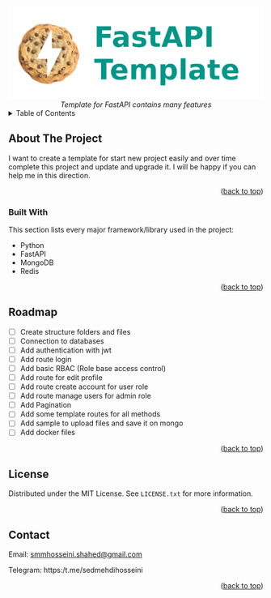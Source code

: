 <a name="readme-top"></a>

<div align="center">
<img src="./images/fastapi_template.png" width=700>
<div><i>Template for FastAPI contains many features</i></div>
</div>

<!-- TABLE OF CONTENTS -->
<details>
  <summary>Table of Contents</summary>
  <ol>
    <li>
      <a href="#about-the-project">About The Project</a>
      <ul>
        <li><a href="#built-with">Built With</a></li>
      </ul>
    </li>
    <!-- <li>
      <a href="#getting-started">Getting Started</a>
      <ul>
        <li><a href="#prerequisites">Prerequisites</a></li>
        <li><a href="#installation">Installation</a></li>
      </ul>
    </li> -->
    <!-- <li><a href="#usage">Usage</a></li> -->
    <li><a href="#roadmap">Roadmap</a></li>
    <!-- <li><a href="#contributing">Contributing</a></li> -->
    <li><a href="#license">License</a></li>
    <!-- <li><a href="#contact">Contact</a></li> -->
    <!-- <li><a href="#acknowledgments">Acknowledgments</a></li> -->
  </ol>
</details>

## About The Project

I want to create a template for start new project easily and over time complete this project and update and upgrade it.
I will be happy if you can help me in this direction.

<p align="right">(<a href="#readme-top">back to top</a>)</p>

### Built With

This section lists every major framework/library used in the project:

* Python
* FastAPI
* MongoDB
* Redis

<p align="right">(<a href="#readme-top">back to top</a>)</p>


<!-- ROADMAP -->
## Roadmap

- [ ] Create structure folders and files
- [ ] Connection to databases
- [ ] Add authentication with jwt
- [ ] Add route login
- [ ] Add basic RBAC (Role base access control)
- [ ] Add route for edit profile
- [ ] Add route create account for user role
- [ ] Add route manage users for admin role
- [ ] Add Pagination
- [ ] Add some template routes for all methods
- [ ] Add sample to upload files and save it on mongo
- [ ] Add docker files

<p align="right">(<a href="#readme-top">back to top</a>)</p>

<!-- LICENSE -->
## License

Distributed under the MIT License. See `LICENSE.txt` for more information.

<p align="right">(<a href="#readme-top">back to top</a>)</p>

<!-- CONTACT -->
## Contact

Email: smmhosseini.shahed@gmail.com

Telegram: https:/t.me/sedmehdihosseini


<!-- Project Link: [https://github.com/your_username/repo_name](https://github.com/your_username/repo_name) -->

<p align="right">(<a href="#readme-top">back to top</a>)</p>
